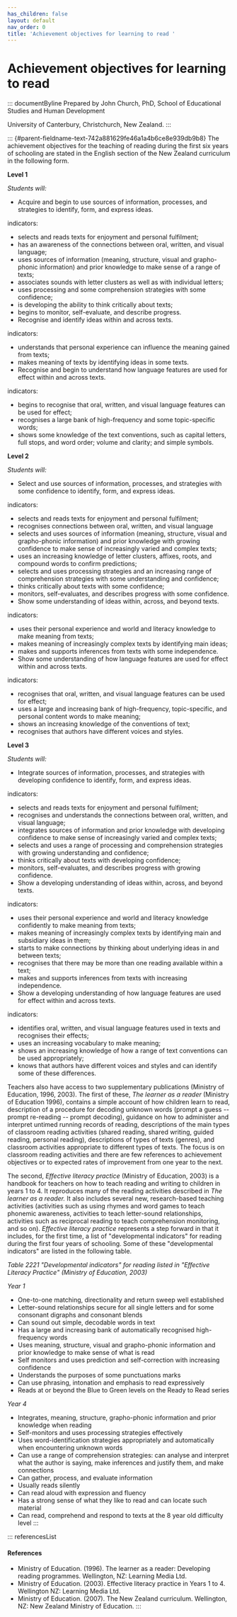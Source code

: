 ```yaml
---
has_children: false
layout: default
nav_order: 0
title: 'Achievement objectives for learning to read '
---
```

# Achievement objectives for learning to read 


::: documentByline
Prepared by John Church, PhD, School of Educational Studies and Human
Development

University of Canterbury, Christchurch, New Zealand.
:::

::: {#parent-fieldname-text-742a881629fe46a1a4b6ce8e939db9b8}
The achievement objectives for the teaching of reading during the first
six years of schooling are stated in the English section of the New
Zealand curriculum in the following form.

**Level 1**

*Students will:*

-   Acquire and begin to use sources of information, processes, and
    strategies to identify, form, and express ideas.

indicators:

-   selects and reads texts for enjoyment and personal fulfilment;
-   has an awareness of the connections between oral, written, and
    visual language;
-   uses sources of information (meaning, structure, visual and
    grapho-phonic information) and prior knowledge to make sense of a
    range of texts;
-   associates sounds with letter clusters as well as with individual
    letters;
-   uses processing and some comprehension strategies with some
    confidence;
-   is developing the ability to think critically about texts;
-   begins to monitor, self-evaluate, and describe progress.
-   Recognise and identify ideas within and across texts.

indicators:

-   understands that personal experience can influence the meaning
    gained from texts;
-   makes meaning of texts by identifying ideas in some texts.
-   Recognise and begin to understand how language features are used for
    effect within and across texts.

indicators:

-   begins to recognise that oral, written, and visual language features
    can be used for effect;
-   recognises a large bank of high-frequency and some topic-specific
    words;
-   shows some knowledge of the text conventions, such as capital
    letters, full stops, and word order; volume and clarity; and simple
    symbols.

**Level 2**

*Students will:*

-   Select and use sources of information, processes, and strategies
    with some confidence to identify, form, and express ideas.

indicators:

-   selects and reads texts for enjoyment and personal fulfilment;
-   recognises connections between oral, written, and visual language
-   selects and uses sources of information (meaning, structure, visual
    and grapho-phonic information) and prior knowledge with growing
    confidence to make sense of increasingly varied and complex texts;
-   uses an increasing knowledge of letter clusters, affixes, roots, and
    compound words to confirm predictions;
-   selects and uses processing strategies and an increasing range of
    comprehension strategies with some understanding and confidence;
-   thinks critically about texts with some confidence;
-   monitors, self-evaluates, and describes progress with some
    confidence.
-   Show some understanding of ideas within, across, and beyond texts.

indicators:

-   uses their personal experience and world and literacy knowledge to
    make meaning from texts;
-   makes meaning of increasingly complex texts by identifying main
    ideas;
-   makes and supports inferences from texts with some independence.
-   Show some understanding of how language features are used for effect
    within and across texts.

indicators:

-   recognises that oral, written, and visual language features can be
    used for effect;
-   uses a large and increasing bank of high-frequency, topic-specific,
    and personal content words to make meaning;
-   shows an increasing knowledge of the conventions of text;
-   recognises that authors have different voices and styles.

**Level 3**

*Students will:*

-   Integrate sources of information, processes, and strategies with
    developing confidence to identify, form, and express ideas.

indicators:

-   selects and reads texts for enjoyment and personal fulfilment;
-   recognises and understands the connections between oral, written,
    and visual language;
-   integrates sources of information and prior knowledge with
    developing confidence to make sense of increasingly varied and
    complex texts;
-   selects and uses a range of processing and comprehension strategies
    with growing understanding and confidence;
-   thinks critically about texts with developing confidence;
-   monitors, self-evaluates, and describes progress with growing
    confidence.
-   Show a developing understanding of ideas within, across, and beyond
    texts.

indicators:

-   uses their personal experience and world and literacy knowledge
    confidently to make meaning from texts;
-   makes meaning of increasingly complex texts by identifying main and
    subsidiary ideas in them;
-   starts to make connections by thinking about underlying ideas in and
    between texts;
-   recognises that there may be more than one reading available within
    a text;
-   makes and supports inferences from texts with increasing
    independence.
-   Show a developing understanding of how language features are used
    for effect within and across texts.

indicators:

-   identifies oral, written, and visual language features used in texts
    and recognises their effects;
-   uses an increasing vocabulary to make meaning;
-   shows an increasing knowledge of how a range of text conventions can
    be used appropriately;
-   knows that authors have different voices and styles and can identify
    some of these differences.

Teachers also have access to two supplementary publications (Ministry of
Education, 1996, 2003). The first of these, *The learner as a reader*
(Ministry of Education 1996), contains a simple account of how children
learn to read, description of a procedure for decoding unknown words
(prompt a guess -- prompt re-reading -- prompt decoding), guidance on
how to administer and interpret untimed running records of reading,
descriptions of the main types of classroom reading activities (shared
reading, shared writing, guided reading, personal reading), descriptions
of types of texts (genres), and classroom activities appropriate to
different types of texts. The focus is on classroom reading activities
and there are few references to achievement objectives or to expected
rates of improvement from one year to the next.

The second, *Effective literacy practice* (Ministry of Education, 2003)
is a handbook for teachers on how to teach reading and writing to
children in years 1 to 4. It reproduces many of the reading activities
described in *The learner as a reader.* It also includes several new,
research-based teaching activities (activities such as using rhymes and
word games to teach phonemic awareness, activities to teach letter-sound
relationships, activities such as reciprocal reading to teach
comprehension monitoring, and so on). *Effective literacy practice*
represents a step forward in that it includes, for the first time, a
list of "developmental indicators" for reading during the first four
years of schooling. Some of these "developmental indicators" are listed
in the following table.

*Table 2221 "Developmental indicators" for reading listed in "Effective
Literacy Practice" (Ministry of Education, 2003)*

*Year 1*

-   One-to-one matching, directionality and return sweep well
    established
-   Letter-sound relationships secure for all single letters and for
    some consonant digraphs and consonant blends
-   Can sound out simple, decodable words in text
-   Has a large and increasing bank of automatically recognised
    high-frequency words
-   Uses meaning, structure, visual and grapho-phonic information and
    prior knowledge to make sense of what is read
-   Self monitors and uses prediction and self-correction with
    increasing confidence
-   Understands the purposes of some punctuations marks
-   Can use phrasing, intonation and emphasis to read expressively
-   Reads at or beyond the Blue to Green levels on the Ready to Read
    series

*Year 4*

-   Integrates, meaning, structure, grapho-phonic information and prior
    knowledge when reading
-   Self-monitors and uses processing strategies effectively
-   Uses word-identification strategies appropriately and automatically
    when encountering unknown words
-   Can use a range of comprehension strategies: can analyse and
    interpret what the author is saying, make inferences and justify
    them, and make connections
-   Can gather, process, and evaluate information
-   Usually reads silently
-   Can read aloud with expression and fluency
-   Has a strong sense of what they like to read and can locate such
    material
-   Can read, comprehend and respond to texts at the 8 year old
    difficulty level
:::

::: referencesList
#### References

-   Ministry of Education. (1996). The learner as a reader: Developing
    reading programmes. Wellington, NZ: Learning Media Ltd.
-   Ministry of Education. (2003). Effective literacy practice in Years
    1 to 4. Wellington NZ: Learning Media Ltd.
-   Ministry of Education. (2007). The New Zealand curriculum.
    Wellington, NZ: New Zealand Ministry of Education.
:::
